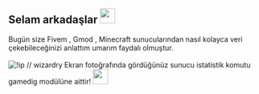 <h2 align="left">Selam arkadaşlar <img src="https://raw.githubusercontent.com/MartinHeinz/MartinHeinz/master/wave.gif" width="30px"></h2>
</li> Bugün size Fivem , Gmod , Minecraft sunucularından nasıl kolayca veri çekebileceğinizi anlattım umarım faydalı olmuştur. </li>
<br /><br />
<img src="https://shw.is-inside.me/63EuoIbl.png" alt="!ip // wizardry"/>
Ekran fotoğrafında gördüğünüz sunucu istatistik komutu gamedig modülüne aittir! <img src="https://cdn.discordapp.com/emojis/740183704269488249.gif?v=1" width="30px">
